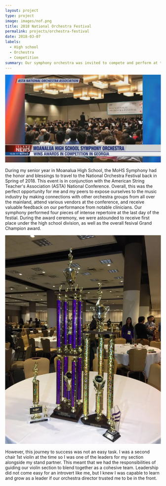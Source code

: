 ```yaml
---
layout: project
type: project
image: images/nof.png
title: 2018 National Orchestra Festival
permalink: projects/orchestra-festival
date: 2018-03-07
labels:
  - High school
  - Orchestra
  - Competition
summary: Our symphony orchestra was invited to compete and perform at the 2018 National Orchestra Festival in Atlanta, Georgia
---
```


<img class="ui large left floated image" src="../images/orchestra-news.png">

During my senior year in Moanalua High School, the MoHS Symphony had the honor and blessings to travel to the National Orchestra Festival back in Spring of 2018. This event is in conjunction with the American String Teacher's Association (ASTA) National Conference. Overall, this was the perfect opportunity for me and my peers to expose ourselves to the music industry by making connections with other orchestra groups from all over the mainland, attend various vendors at the conference, and receive valuable feedback on our performance from notable clinicians. Our symphony performed four pieces of intense repertoire at the last day of the festial. During the award ceremony, we were astounded to receive first place under the high school division, as well as the overall fesival Grand Champion award.

<img class="ui medium right floated image" src="../images/orchestra-trophies.png">

However, this journey to success was not an easy task. I was a second chair 1st violin at the time so I was one of the leaders for my section alongside my stand partner. This meant that we had the responsibilities of guiding our violin section to blend together as a cohesive team. Leadership did not come easy for an introvert like me, but I knew I was capable to learn and grow as a leader if our orchestra director trusted me to be in the front.
